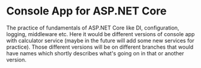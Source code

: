 # Console App for ASP.NET Core
The practice of fundamentals of ASP.NET Core like DI, configuration, logging, middleware etc.
Here it would be different versions of console app with calculator service (maybe in the future will add some new services for practice). Those different versions will be on different branches that would have names which shortly describes what's going on in that or another version.
